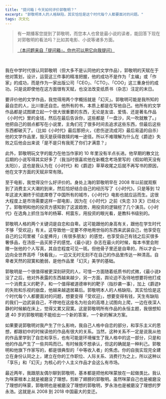 ```yaml
---
title: "提问箱丨今天如何评价郭敬明？"
excerpt: "郭敬明本人的人格缺陷，其实恰恰是这个时代每个人都要面对的问题。"
tags: 次文化
---
```


> 有一期播客您提到了郭敬明，而您本人也曾是最小说的读者，能回答下现在对郭敬明的看法吗？比如其电影、小说等诸多方面。
>
> [（本问题来自「提问箱」，你也可以用它向我提问）](https://peing.net/zh-CN/bb2df17e7edf41?event=0)

<br>

我在中学时代很认同郭敬明（但大多不是认同他的文学作品），郭敬明的天赋在于他对策划，设计，运营这三件事的精准把握，他的成功不是作为「主编」或「作家」的成功，而是作为一家出版公司「CEO」、「CTO」、「COO」这三重身份的成功。只是说即使他在这方面很有天赋，也没法改变纸质书（杂志）注定的末日。

要评价他的文学作品，我觉得用两个字概括就是「幻灭」。郭敬明可能是我所知的最自恋的人，比川普还自恋。他所有的书，本质上都是在写他自己。他所有的文学作品都是试图建立起一个很大很重要的东西，无论是友谊、爱情、还是著名作品《小时代》里的金钱，然后在最后告诉你，这些都是「一盘沙，风一吹就散了。」他把自己的弱点都写在小说里，主角们花了很多时间去追求这些东西，但最后这些东西都破灭了。（比如《小时代》最后那把火，《悲伤逆流成河》最后易遥的自杀）他的文学作品里，毁灭是获得救赎的唯一途径。所以不难理解为什么在《爵迹》失败之后他会出来说「是不是只有我死了你们才满意？」

此外，郭敬明玩文字的能力在他当作家的 10 年里没有半点长进。他早期的散文比后期的小说写得其实好多了（我当时很喜欢他在新概念考场里写的《假如明天没有太阳》），这也是我认为在《小时代》和《爵迹》草草收尾之后就不再写书的原因，他在文字方面的天赋非常有限。

至于电影，我觉得没什么好评价的。身处上海的郭敬明早在 2008 年以前就观察到了消费主义大潮的到来，然后恰好结合自己的经历写了《小时代》。只是等到 12 年这波大潮终于彻底席卷了中国所有的城市，《小时代》电影也就应运而生。这很大程度上是市场需要这样一部电影，因为在《小时代》之前《失恋 33 天》已经火了。郭敬明和他的投资方感知到了这波趋势，用投资的逻辑挖了几个演员。《小时代》在选角上抓住当年的杨幂、柯震东，用投资的眼光看，是教科书级别的。

郭敬明人格的两个关键词是自恋和自卑。这可能跟他的身高有关，跟他在学生时代不够「受欢迎」有关。这导致他一定要不停地用世俗的东西来武装自己，他享受在自己的公司里被「众星捧月」（有很多朋友）的感觉，也享受自己有钱之后买很多奢侈品，在汤臣一品买房子的感觉。《最小说》杂志在最火的时候，每本书里会附赠一张他的个人写真，其自恋程度可见一斑。但他骨子里还是自卑的，所以才会一边向全世界高呼「快看我」，一边又无时无刻不在自己的作品里传达一种清高。自卑者天然的寂寞和脆弱，是他作品里「幻灭」美学的基础。

郭敬明是一个很值得被更深刻研究的人，可惜一方面随着纸质书的式微，《最小说》没了之后，他对外表露的东西越来越少，另一方面，舆论迫不及待地想要将他打成一个消费主义的靶子，和一个值得被道德审判的靶子（指抄袭一事），加上《爵迹》的失败和乐视的崩盘，他越来越退居幕后。郭敬明本人的人格缺陷，其实恰恰是这个时代每个人都要面对的问题，想要变得「受欢迎」，想要变得有钱，天生有缺陷的我们一边武装自己，不停地在这座名为社会的高塔上试图向上爬，一边在夜深人静的时候躺在床上，觉得又累又寂寞。这是郭敬明所有作品的永恒主题，我很想知道 40 岁的郭敬明能不能给出一个新的答案，一个新的解决方案。

如果要说郭敬明对我产生了什么影响，我自己人格中自恋的部分，和享乐主义的思想，都跟初中的时候读他的作品有很大的关系。当然，这种关系不一定是说我从他的作品里学到了自恋和享乐，也有可能是环境催生了我人格中的这一部分，只是和他的作品产生了一些共鸣而已。有时候我不想承认，但这的确就是一种利己。郭敬明和他旗下作家写的，都是很典型的「中等收入者」的焦虑。你的自我实现完全建立在身份认同之上，建立在你的工作职位、人际关系、消费行为之上，所以这种以「享乐」和「幻灭」为核心的个人主义作品才会这么有市场。

最近两年，我跟朋友偶尔聊到郭敬明，基本都是把他和咪蒙放在一起做类比。我认为咪蒙根本上就是被磨没了理想，剪断了翅膀的郭敬明。虽然咪蒙自己也是被磨没了理想的咪蒙，郭敬明也是被磨没了理想的郭敬明，罗永浩也是被磨没了理想的罗永浩。这就是从 2008 到 2018 中国最大的变迁。